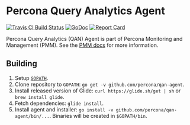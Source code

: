# Percona Query Analytics Agent

[![Travis CI Build Status](https://travis-ci.org/percona/qan-agent.svg?branch=master)](https://travis-ci.org/percona/qan-agent)
[![GoDoc](https://godoc.org/github.com/percona/qan-agent?status.svg)](https://godoc.org/github.com/percona/qan-agent)
[![Report Card](http://goreportcard.com/badge/percona/qan-agent)](http://goreportcard.com/report/percona/qan-agent)

Percona Query Analytics (QAN) Agent is part of Percona Monitoring and Management (PMM).
See the [PMM docs](https://www.percona.com/doc/percona-monitoring-and-management/index.html) for more information.


## Building

1. Setup [`GOPATH`](https://golang.org/doc/code.html#GOPATH).
2. Clone repository to `GOPATH`: `go get -v github.com/percona/qan-agent`.
3. Install released version of Glide: `curl https://glide.sh/get | sh` or `brew install glide`.
4. Fetch dependencies: `glide install`.
5. Install agent and installer: `go install -v github.com/percona/qan-agent/bin/...`. Binaries will be created in `$GOPATH/bin`.

